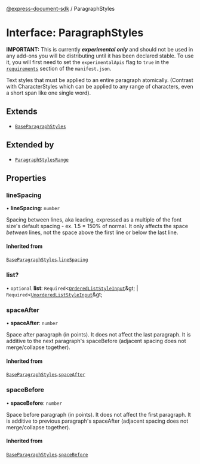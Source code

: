 [@express-document-sdk](../overview.md) / ParagraphStyles

# Interface: ParagraphStyles

<InlineAlert slots="text" variant="warning"/>

**IMPORTANT:** This is currently ***experimental only*** and should not be used in any add-ons you will be distributing until it has been declared stable. To use it, you will first need to set the `experimentalApis` flag to `true` in the [`requirements`](../../../manifest/index.md#requirements) section of the `manifest.json`.

Text styles that must be applied to an entire paragraph atomically. (Contrast with CharacterStyles which can be applied to
any range of characters, even a short span like one single word).

## Extends

-   [`BaseParagraphStyles`](base-paragraph-styles.md)

## Extended by

-   [`ParagraphStylesRange`](paragraph-styles-range.md)

## Properties

### lineSpacing

• **lineSpacing**: `number`

Spacing between lines, aka leading, expressed as a multiple of the font size's default spacing - ex. 1.5 = 150% of normal.
It only affects the space *between* lines, not the space above the first line or below the last line.

#### Inherited from

[`BaseParagraphStyles`](base-paragraph-styles.md).[`lineSpacing`](base-paragraph-styles.md#linespacing)

<HorizontalLine />

### list?

• `optional` **list**: `Required`&lt;[`OrderedListStyleInput`](ordered-list-style-input.md)\&gt; \| `Required`&lt;[`UnorderedListStyleInput`](unordered-list-style-input.md)\&gt;

<HorizontalLine />

### spaceAfter

• **spaceAfter**: `number`

Space after paragraph (in points). It does not affect the last paragraph. It is additive to the next paragraph's spaceBefore
(adjacent spacing does not merge/collapse together).

#### Inherited from

[`BaseParagraphStyles`](base-paragraph-styles.md).[`spaceAfter`](base-paragraph-styles.md#spaceafter)

<HorizontalLine />

### spaceBefore

• **spaceBefore**: `number`

Space before paragraph (in points). It does not affect the first paragraph. It is additive to previous paragraph's spaceAfter
(adjacent spacing does not merge/collapse together).

#### Inherited from

[`BaseParagraphStyles`](base-paragraph-styles.md).[`spaceBefore`](base-paragraph-styles.md#spacebefore)
